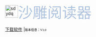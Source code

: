 <META content="随囧,suijiong,Suijiong,bloh,App,app,酷安,基安,垃圾,我,哔哩哔哩,下载,Download,傻B,迷你世界,迷你屎界,垃圾,up,随囧啊,应用下载,Fusion app,FA,Bilibili,bilibili，比例比例,比例,apps.suibbs.online.随囧应用商店,随囧囧囧,store,应用，应用商店" name=keywords>    
<META content="随囧应用商店，随囧的App store" name=description>

        

        

<meta charset="UTF-8">

<meta http-equiv="X-UA-Compatible" content="IE=edge"> 

<meta name="viewport" content="width=device-width, initial-scale=1">

        

<img loading="aaa" src="http://image.coolapk.com/apk_logo/2020/1115/16/icon-279015-o_1en5hv9nh72llepfkr1deb1otj1v-uid-3251470@373x373.png" alt="sdydq" width="42" height="42"><font face="微软雅黑" size="7" color="#B0C4DE">沙雕阅读器</font>

<div class="AppName">

<a href="/apps/1.html">
        
        
<a href="https://golb.suijiong.top/%E6%B2%99%E9%9B%95%E9%98%85%E8%AF%BB%E5%99%A8_1.0.apk">下载软件</a> |<font face="微软雅黑" size="1" color="black">版本信息：V1.0</font>
